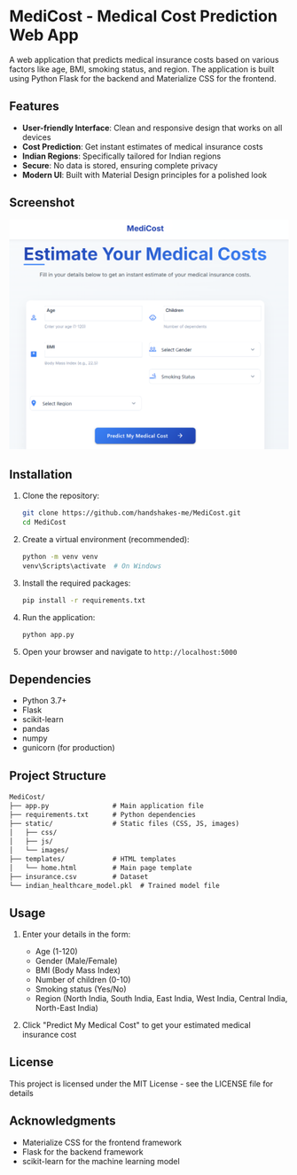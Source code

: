 # MediCost - Medical Cost Prediction Web App

A web application that predicts medical insurance costs based on various factors like age, BMI, smoking status, and region. The application is built using Python Flask for the backend and Materialize CSS for the frontend.

## Features

- **User-friendly Interface**: Clean and responsive design that works on all devices
- **Cost Prediction**: Get instant estimates of medical insurance costs
- **Indian Regions**: Specifically tailored for Indian regions
- **Secure**: No data is stored, ensuring complete privacy
- **Modern UI**: Built with Material Design principles for a polished look

## Screenshot

![MediCost Screenshot](screenshot.png)

## Installation

1. Clone the repository:
   ```bash
   git clone https://github.com/handshakes-me/MediCost.git
   cd MediCost
   ```

2. Create a virtual environment (recommended):
   ```bash
   python -m venv venv
   venv\Scripts\activate  # On Windows
   ```

3. Install the required packages:
   ```bash
   pip install -r requirements.txt
   ```

4. Run the application:
   ```bash
   python app.py
   ```

5. Open your browser and navigate to `http://localhost:5000`

## Dependencies

- Python 3.7+
- Flask
- scikit-learn
- pandas
- numpy
- gunicorn (for production)

## Project Structure

```
MediCost/
├── app.py                # Main application file
├── requirements.txt      # Python dependencies
├── static/               # Static files (CSS, JS, images)
│   ├── css/
│   ├── js/
│   └── images/
├── templates/            # HTML templates
│   └── home.html         # Main page template
├── insurance.csv         # Dataset
└── indian_healthcare_model.pkl  # Trained model file
```

## Usage

1. Enter your details in the form:
   - Age (1-120)
   - Gender (Male/Female)
   - BMI (Body Mass Index)
   - Number of children (0-10)
   - Smoking status (Yes/No)
   - Region (North India, South India, East India, West India, Central India, North-East India)

2. Click "Predict My Medical Cost" to get your estimated medical insurance cost

## License

This project is licensed under the MIT License - see the LICENSE file for details

## Acknowledgments

- Materialize CSS for the frontend framework
- Flask for the backend framework
- scikit-learn for the machine learning model